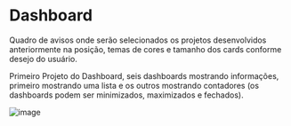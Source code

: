 # Dashboard

Quadro de avisos onde serão selecionados os projetos desenvolvidos anteriormente na posição, temas de cores e tamanho dos cards conforme desejo do usuário.

Primeiro Projeto do Dashboard, seis dashboards mostrando informações, primeiro mostrando uma lista e os outros mostrando contadores (os dashboards podem ser minimizados, maximizados e fechados).

![image](https://user-images.githubusercontent.com/92823045/143143194-a977ddc2-bcaf-4bd0-b7f1-2d1b74963ca6.png)
